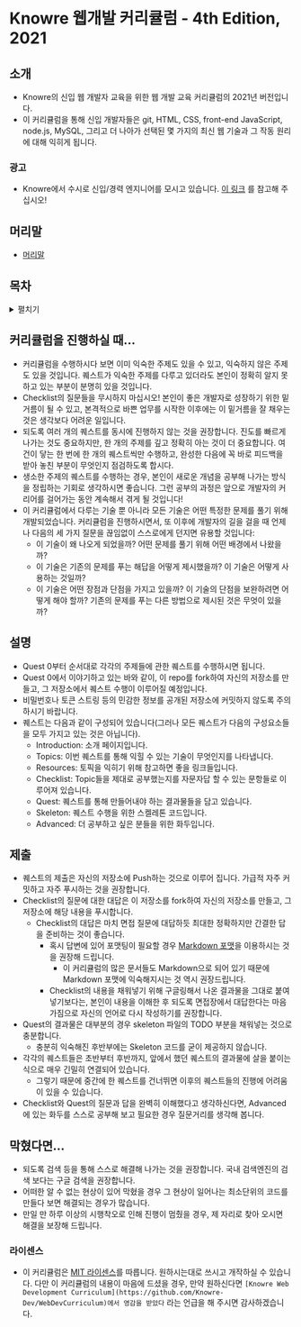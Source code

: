 # Knowre 웹개발 커리큘럼 - 4th Edition, 2021

## 소개

- Knowre의 신입 웹 개발자 교육을 위한 웹 개발 교육 커리큘럼의 2021년 버전입니다.
- 이 커리큘럼을 통해 신입 개발자들은 git, HTML, CSS, front-end JavaScript, node.js, MySQL, 그리고 더 나아가 선택된 몇 가지의 최신 웹 기술과 그 작동 원리에 대해 익히게 됩니다.

### 광고

- Knowre에서 수시로 신입/경력 엔지니어를 모시고 있습니다. [이 링크](https://www.wanted.co.kr/company/96) 를 참고해 주십시오!

## 머리말

- [머리말](./PREFACE.md)

## 목차

<details><summary>펼치기</summary>
  <p>

- [Quest 00. 형상관리 시스템](./Quest00)
- [Quest 01. HTML과 웹의 기초](./Quest01)
- [Quest 02. CSS의 기초와 응용](./Quest02)
- [Quest 03. 자바스크립트와 DOM](./Quest03)
- [Quest 04. OOP의 기본](./Quest04)
- [Quest 05. OOP 특훈](./Quest05)
- [Quest 06. 인터넷의 이해](./Quest06)
- [Quest 07. node.js의 기초](./Quest07)
- [Quest 08. 웹 API의 기초: REST와 CRUD](./Quest08)
- [Quest 09. 서버와 클라이언트의 대화](./Quest09)
- [Quest 10. 인증의 이해](./Quest10)
- [Quest 11. RDB의 기초와 ORM](./Quest11)
- [Quest 12. 보안의 기초](./Quest12)
- [Quest 13. 웹 API의 응용과 GraphQL](./Quest13)
- [Quest 14. 정적 분석: 타입스크립트와 린트 시스템](./Quest14)
- [Quest 15. 자동화된 테스트](./Quest15)
- 프론트엔드 루트
  - [Quest 16-F. 컴포넌트 기반 개발](./Quest16-F)
  - [Quest 17-F. 번들링과 빌드 시스템](./Quest17-F)
  - [Quest 18-F. 프로그레시브 웹앱](./Quest18-F)
  - [Quest 19-F. 웹 어셈블리의 기초](./Quest19-F)
- 백엔드 루트
  - [Quest 16-B. 도커와 컨테이너](./Quest16-B)
  - [Quest 17-B. 배포 파이프라인](./Quest17-B)
  - [Quest 18-B. 서비스의 운영: 로깅과 모니터링](./Quest18-B)
  - [Quest 19-B. 서버 아키텍쳐 패턴](./Quest19-B)
- [Quest 20. 세상 밖으로](./Quest20)

  </p>
</details>

## 커리큘럼을 진행하실 때...

- 커리큘럼을 수행하시다 보면 이미 익숙한 주제도 있을 수 있고, 익숙하지 않은 주제도 있을 것입니다. 퀘스트가 익숙한 주제를 다루고 있더라도 본인이 정확히 알지 못하고 있는 부분이 분명히 있을 것입니다.
- Checklist의 질문들을 무시하지 마십시오! 본인이 좋은 개발자로 성장하기 위한 밑거름이 될 수 있고, 본격적으로 바쁜 업무를 시작한 이후에는 이 밑거름을 잘 채우는 것은 생각보다 어려운 일입니다.
- 되도록 여러 개의 퀘스트를 동시에 진행하지 않는 것을 권장합니다. 진도를 빠르게 나가는 것도 중요하지만, 한 개의 주제를 깊고 정확히 아는 것이 더 중요합니다. 여건이 닿는 한 번에 한 개의 퀘스트씩만 수행하고, 완성한 다음에 꼭 바로 피드백을 받아 놓친 부분이 무엇인지 점검하도록 합시다.
- 생소한 주제의 퀘스트를 수행하는 경우, 본인이 새로운 개념을 공부해 나가는 방식을 정립하는 기회로 생각하시면 좋습니다. 그런 공부의 과정은 앞으로 개발자의 커리어를 걸어가는 동안 계속해서 겪게 될 것입니다!
- 이 커리큘럼에서 다루는 기술 뿐 아니라 모든 기술은 어떤 특정한 문제를 풀기 위해 개발되었습니다. 커리큘럼을 진행하시면서, 또 이후에 개발자의 길을 걸을 때 언제나 다음의 세 가지 질문을 끊임없이 스스로에게 던지면 유용할 것입니다:
  - 이 기술이 왜 나오게 되었을까? 어떤 문제를 풀기 위해 어떤 배경에서 나왔을까?
  - 이 기술은 기존의 문제를 푸는 해답을 어떻게 제시했을까? 이 기술은 어떻게 사용하는 것일까?
  - 이 기술은 어떤 장점과 단점을 가지고 있을까? 이 기술의 단점을 보완하려면 어떻게 해야 할까? 기존의 문제를 푸는 다른 방법으로 제시된 것은 무엇이 있을까?

## 설명

- Quest 0부터 순서대로 각각의 주제들에 관한 퀘스트를 수행하시면 됩니다.
- Quest 0에서 이야기하고 있는 바와 같이, 이 repo를 fork하여 자신의 저장소를 만들고, 그 저장소에서 퀘스트 수행이 이루어질 예정입니다.
- 비밀번호나 토큰 스트링 등의 민감한 정보를 공개된 저장소에 커밋하지 않도록 주의하시기 바랍니다.
- 퀘스트는 다음과 같이 구성되어 있습니다(그러나 모든 퀘스트가 다음의 구성요소들을 모두 가지고 있는 것은 아닙니다).
  - Introduction: 소개 페이지입니다.
  - Topics: 이번 퀘스트를 통해 익힐 수 있는 기술이 무엇인지를 나타냅니다.
  - Resources: 토픽을 익히기 위해 참고하면 좋을 링크들입니다.
  - Checklist: Topic들을 제대로 공부했는지를 자문자답 할 수 있는 문항들로 이루어져 있습니다.
  - Quest: 퀘스트를 통해 만들어내야 하는 결과물들을 담고 있습니다.
  - Skeleton: 퀘스트 수행을 위한 스켈레톤 코드입니다.
  - Advanced: 더 공부하고 싶은 분들을 위한 화두입니다.

## 제출

- 퀘스트의 제출은 자신의 저장소에 Push하는 것으로 이루어 집니다. 가급적 자주 커밋하고 자주 푸시하는 것을 권장합니다.
- Checklist의 질문에 대한 대답은 이 저장소를 fork하여 자신의 저장소를 만들고, 그 저장소에 해당 내용을 푸시합니다.
  - Checklist의 대답은 마치 면접 질문에 대답하듯 최대한 정확하지만 간결한 답을 준비하는 것이 좋습니다.
    - 혹시 답변에 있어 포맷팅이 필요할 경우 [Markdown 포맷](https://guides.github.com/features/mastering-markdown/)을 이용하시는 것을 권장해 드립니다.
      - 이 커리큘럼의 많은 문서들도 Markdown으로 되어 있기 때문에 Markdown 포맷에 익숙해지시는 것 역시 권장드립니다.
    - Checklist의 내용을 채워넣기 위해 구글링해서 나온 결과물을 그대로 붙여넣기보다는, 본인이 내용을 이해한 후 되도록 면접장에서 대답한다는 마음가짐으로 자신의 언어로 다시 작성하기를 권장합니다.
- Quest의 결과물은 대부분의 경우 skeleton 파일의 TODO 부분을 채워넣는 것으로 충분합니다.
  - 충분히 익숙해진 후반부에는 Skeleton 코드를 굳이 제공하지 않습니다.
- 각각의 퀘스트들은 초반부터 후반까지, 앞에서 했던 퀘스트의 결과물에 살을 붙이는 식으로 매우 긴밀히 연결되어 있습니다.
  - 그렇기 때문에 중간에 한 퀘스트를 건너뛰면 이후의 퀘스트들의 진행에 어려움이 있을 수 있습니다.
- Checklist와 Quest의 질문과 답을 완벽히 이해했다고 생각하신다면, Advanced에 있는 화두를 스스로 공부해 보고 필요한 경우 질문거리를 생각해 봅니다.

## 막혔다면...

- 되도록 검색 등을 통해 스스로 해결해 나가는 것을 권장합니다. 국내 검색엔진의 검색 보다는 구글 검색을 권장합니다.
- 어떠한 알 수 없는 현상이 있어 막혔을 경우 그 현상이 일어나는 최소단위의 코드를 만들다 보면 해결되는 경우가 많습니다.
- 만일 만 하루 이상의 시행착오로 인해 진행이 멈췄을 경우, 제 자리로 찾아 오시면 해결을 보장해 드립니다.

### 라이센스

- 이 커리큘럼은 [MIT 라이센스](./LICENSE)를 따릅니다. 원하시는대로 쓰시고 개작하실 수 있습니다. 다만 이 커리큘럼의 내용이 마음에 드셨을 경우, 만약 원하신다면 `[Knowre Web Development Curriculum](https://github.com/Knowre-Dev/WebDevCurriculum)에서 영감을 받았다` 라는 언급을 해 주시면 감사하겠습니다.
